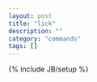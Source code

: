 ```yaml
---
layout: post
title: "lick"
description: ""
category: "commands"
tags: []
---
```

{% include JB/setup %}

